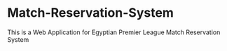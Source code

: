 # Match-Reservation-System
This is a Web Application for Egyptian Premier League Match Reservation System
